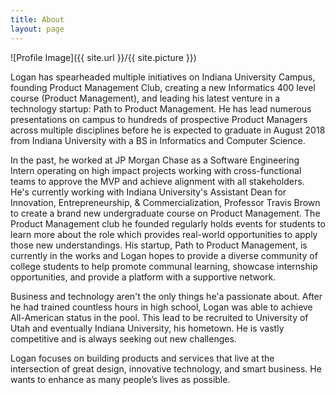```yaml
---
title: About
layout: page
---
```

![Profile Image]({{ site.url }}/{{ site.picture }})

<p>Logan has spearheaded multiple initiatives on Indiana University Campus, founding Product Management Club, creating a new Informatics 400 level course (Product Management), and leading his latest venture in a technology startup: Path to Product Management. He has lead numerous presentations on campus to hundreds of prospective Product Managers across multiple disciplines before he is expected to graduate in August 2018 from Indiana University with a BS in Informatics and Computer Science.</p>

<p>In the past, he worked at JP Morgan Chase as a Software Engineering Intern operating on high impact projects working with cross-functional teams to approve the MVP and achieve alignment with all stakeholders. He's currently working with Indiana University's Assistant Dean for Innovation, Entrepreneurship, & Commercialization, Professor Travis Brown to create a brand new undergraduate course on Product Management. The Product Management club he founded regularly holds events for students to learn more about the role which provides real-world opportunities to apply those new understandings. His startup, Path to Product Management, is currently in the works and Logan hopes to provide a diverse community of college students to help promote communal learning, showcase internship opportunities, and provide a platform with a supportive network.</p>

<p>Business and technology aren't the only things he'a passionate about. After he had trained countless hours in high school, Logan was able to achieve All-American status in the pool. This lead to be recruited to University of Utah and eventually Indiana University, his hometown. He is vastly competitive and is always seeking out new challenges.</p>

<p>Logan focuses on building products and services that live at the intersection of great design, innovative technology, and smart business. He wants to enhance as many people’s lives as possible.</p>

